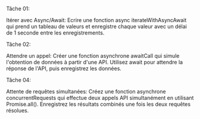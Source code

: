 Tâche 01:

Itérer avec Async/Await: Ecrire une fonction async iterateWithAsyncAwait qui prend un tableau de valeurs et enregistre chaque valeur avec un délai de 1 seconde entre les enregistrements.

Tâche 02:

Attendre un appel: Créer une fonction asynchrone awaitCall qui simule l'obtention de données à partir d'une API. Utilisez await pour attendre la réponse de l'API, puis enregistrez les données.


Tâche 04:

Attente de requêtes simultanées: Créez une fonction asynchrone concurrentRequests qui effectue deux appels API simultanément en utilisant Promise.all(). Enregistrez les résultats combinés une fois les deux requêtes résolues.
